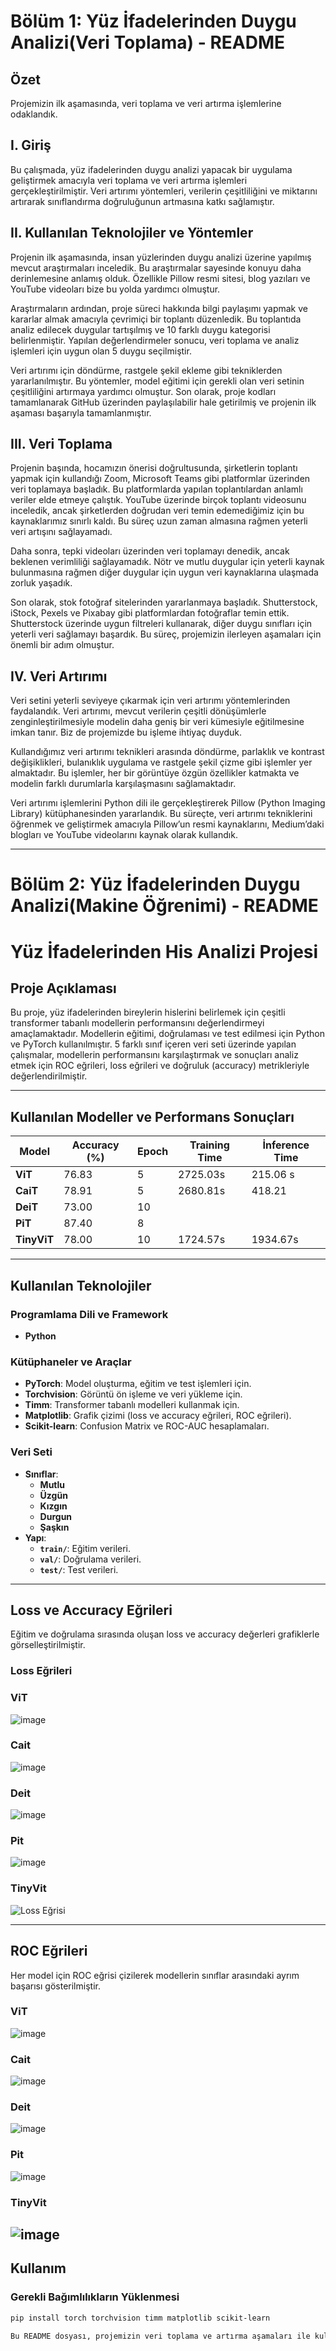 # Bölüm 1:  Yüz İfadelerinden Duygu Analizi(Veri Toplama) - README

## Özet
Projemizin ilk aşamasında, veri toplama ve veri artırma işlemlerine odaklandık.

## I. Giriş
Bu çalışmada, yüz ifadelerinden duygu analizi yapacak bir uygulama geliştirmek amacıyla veri toplama ve veri artırma işlemleri gerçekleştirilmiştir. Veri artırımı yöntemleri, verilerin çeşitliliğini ve miktarını artırarak sınıflandırma doğruluğunun artmasına katkı sağlamıştır. 

## II. Kullanılan Teknolojiler ve Yöntemler
Projenin ilk aşamasında, insan yüzlerinden duygu analizi üzerine yapılmış mevcut araştırmaları inceledik. Bu araştırmalar sayesinde konuyu daha derinlemesine anlamış olduk. Özellikle Pillow resmi sitesi, blog yazıları ve YouTube videoları bize bu yolda yardımcı olmuştur.

Araştırmaların ardından, proje süreci hakkında bilgi paylaşımı yapmak ve kararlar almak amacıyla çevrimiçi bir toplantı düzenledik. Bu toplantıda analiz edilecek duygular tartışılmış ve 10 farklı duygu kategorisi belirlenmiştir. Yapılan değerlendirmeler sonucu, veri toplama ve analiz işlemleri için uygun olan 5 duygu seçilmiştir.

Veri artırımı için döndürme, rastgele şekil ekleme gibi tekniklerden yararlanılmıştır. Bu yöntemler, model eğitimi için gerekli olan veri setinin çeşitliliğini artırmaya yardımcı olmuştur. Son olarak, proje kodları tamamlanarak GitHub üzerinden paylaşılabilir hale getirilmiş ve projenin ilk aşaması başarıyla tamamlanmıştır.

## III. Veri Toplama
Projenin başında, hocamızın önerisi doğrultusunda, şirketlerin toplantı yapmak için kullandığı Zoom, Microsoft Teams gibi platformlar üzerinden veri toplamaya başladık. Bu platformlarda yapılan toplantılardan anlamlı veriler elde etmeye çalıştık. YouTube üzerinde birçok toplantı videosunu inceledik, ancak şirketlerden doğrudan veri temin edemediğimiz için bu kaynaklarımız sınırlı kaldı. Bu süreç uzun zaman almasına rağmen yeterli veri artışını sağlayamadı.

Daha sonra, tepki videoları üzerinden veri toplamayı denedik, ancak beklenen verimliliği sağlayamadık. Nötr ve mutlu duygular için yeterli kaynak bulunmasına rağmen diğer duygular için uygun veri kaynaklarına ulaşmada zorluk yaşadık.

Son olarak, stok fotoğraf sitelerinden yararlanmaya başladık. Shutterstock, iStock, Pexels ve Pixabay gibi platformlardan fotoğraflar temin ettik. Shutterstock üzerinde uygun filtreleri kullanarak, diğer duygu sınıfları için yeterli veri sağlamayı başardık. Bu süreç, projemizin ilerleyen aşamaları için önemli bir adım olmuştur.

## IV. Veri Artırımı
Veri setini yeterli seviyeye çıkarmak için veri artırımı yöntemlerinden faydalandık. Veri artırımı, mevcut verilerin çeşitli dönüşümlerle zenginleştirilmesiyle modelin daha geniş bir veri kümesiyle eğitilmesine imkan tanır. Biz de projemizde bu işleme ihtiyaç duyduk.

Kullandığımız veri artırımı teknikleri arasında döndürme, parlaklık ve kontrast değişiklikleri, bulanıklık uygulama ve rastgele şekil çizme gibi işlemler yer almaktadır. Bu işlemler, her bir görüntüye özgün özellikler katmakta ve modelin farklı durumlarla karşılaşmasını sağlamaktadır.

Veri artırımı işlemlerini Python dili ile gerçekleştirerek Pillow (Python Imaging Library) kütüphanesinden yararlandık. Bu süreçte, veri artırımı tekniklerini öğrenmek ve geliştirmek amacıyla Pillow’un resmi kaynaklarını, Medium’daki blogları ve YouTube videolarını kaynak olarak kullandık.

---
# Bölüm 2:  Yüz İfadelerinden Duygu Analizi(Makine Öğrenimi) - README
# Yüz İfadelerinden His Analizi Projesi

## Proje Açıklaması
Bu proje, yüz ifadelerinden bireylerin hislerini belirlemek için çeşitli transformer tabanlı modellerin performansını değerlendirmeyi amaçlamaktadır. Modellerin eğitimi, doğrulaması ve test edilmesi için Python ve PyTorch kullanılmıştır. 5 farklı sınıf içeren veri seti üzerinde yapılan çalışmalar, modellerin performansını karşılaştırmak ve sonuçları analiz etmek için ROC eğrileri, loss eğrileri ve doğruluk (accuracy) metrikleriyle değerlendirilmiştir.

---

## Kullanılan Modeller ve Performans Sonuçları

| Model     | Accuracy (%) | Epoch |  Training Time | İnference Time|
|-----------|--------------|-------|  --------------- | ------------ |
| **ViT**   | 76.83        | 5     |  2725.03s    |   215.06 s |
| **CaiT**  | 78.91        | 5     |  2680.81s     |  418.21   |
| **DeiT**  | 73.00        | 10    |  | |
| **PiT**   | 87.40        | 8     |  | |
| **TinyViT** | 78.00       | 10    |  1724.57s| 1934.67s |

---

## Kullanılan Teknolojiler

### Programlama Dili ve Framework
- **Python**

### Kütüphaneler ve Araçlar
- **PyTorch**: Model oluşturma, eğitim ve test işlemleri için.
- **Torchvision**: Görüntü ön işleme ve veri yükleme için.
- **Timm**: Transformer tabanlı modelleri kullanmak için.
- **Matplotlib**: Grafik çizimi (loss ve accuracy eğrileri, ROC eğrileri).
- **Scikit-learn**: Confusion Matrix ve ROC-AUC hesaplamaları.

### Veri Seti
- **Sınıflar**:  
  - **Mutlu**  
  - **Üzgün**  
  - **Kızgın**  
  - **Durgun**  
  - **Şaşkın**
- **Yapı**:  
  - **`train/`**: Eğitim verileri.  
  - **`val/`**: Doğrulama verileri.  
  - **`test/`**: Test verileri.

---

## Loss ve Accuracy Eğrileri
Eğitim ve doğrulama sırasında oluşan loss ve accuracy değerleri grafiklerle görselleştirilmiştir.

### Loss Eğrileri
### ViT 
![image](https://github.com/user-attachments/assets/c48cff8d-37e2-4acf-bcf2-6a3d55a9ebaa)

### Cait
![image](https://github.com/user-attachments/assets/59c662f8-f487-49c6-acd4-7059584d2fe0)
### Deit
![image](https://github.com/user-attachments/assets/8300a66e-8700-4639-9a95-2c4188521b65)
### Pit
![image](https://github.com/user-attachments/assets/15d2c417-f4cb-4f8c-8ce0-bccf354d001e)
### TinyVit
![Loss Eğrisi]()

---

## ROC Eğrileri
Her model için ROC eğrisi çizilerek modellerin sınıflar arasındaki ayrım başarısı gösterilmiştir.
### ViT 
![image](https://github.com/user-attachments/assets/6ee7d7e5-19a8-4dac-a36c-1a1884ca5ead)

### Cait
![image](https://github.com/user-attachments/assets/b51a6844-9f56-4d26-8d46-52c0cb786562)
### Deit
![image](https://github.com/user-attachments/assets/8300a66e-8700-4639-9a95-2c4188521b65)
### Pit
![image](https://github.com/user-attachments/assets/81b32c41-b9a6-4b6c-b95e-24d08fe23f7d)
### TinyVit
![image](https://github.com/user-attachments/assets/153a8d0b-7927-49ae-b07b-8dd230109010)
---

## Kullanım

### Gerekli Bağımlılıkların Yüklenmesi
```bash
pip install torch torchvision timm matplotlib scikit-learn

Bu README dosyası, projemizin veri toplama ve artırma aşamaları ile kullanılan yöntemler hakkında bilgi vermektedir. 

